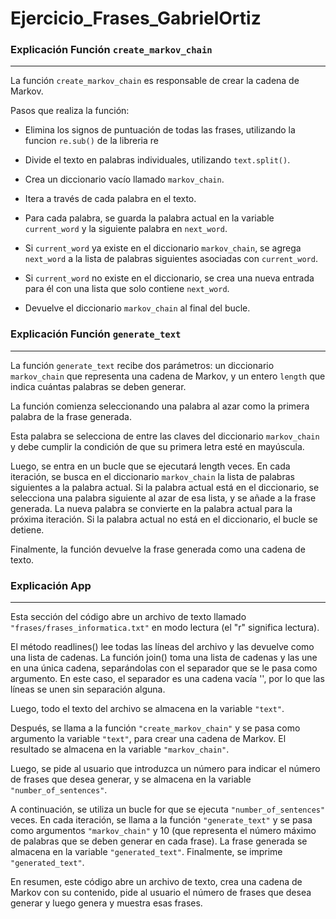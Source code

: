 # Ejercicio_Frases_GabrielOrtiz


### Explicación Función `create_markov_chain`
---

La función `create_markov_chain` es responsable de crear la cadena de Markov.

Pasos que realiza la función:

* Elimina los signos de puntuación de todas las frases, utilizando la funcion `re.sub()` de la libreria re

* Divide el texto en palabras individuales, utilizando `text.split()`.

* Crea un diccionario vacío llamado `markov_chain`.

* Itera a través de cada palabra en el texto.

* Para cada palabra, se guarda la palabra actual en la variable `current_word` y la siguiente palabra en `next_word`.
  
* Si `current_word` ya existe en el diccionario `markov_chain`, se agrega `next_word` a la lista de palabras siguientes asociadas con `current_word`.

* Si `current_word` no existe en el diccionario, se crea una nueva entrada para él con una lista que solo contiene `next_word`.

* Devuelve el diccionario `markov_chain` al final del bucle.  
  

### Explicación Función `generate_text`

---

La función `generate_text` recibe dos parámetros: un diccionario `markov_chain` que representa una cadena de Markov, y 
un entero `length` que indica cuántas palabras se deben generar.

La función comienza seleccionando una palabra al azar como la primera palabra de la frase generada. 

Esta palabra se selecciona de entre las claves del diccionario `markov_chain` y debe cumplir la condición de que su primera letra esté en mayúscula.

Luego, se entra en un bucle que se ejecutará length veces. En cada iteración, se busca en el diccionario `markov_chain`  la lista de palabras siguientes a la palabra actual. Si la palabra actual está en el diccionario, se selecciona una 
palabra siguiente al azar de esa lista, y se añade a la frase generada. La nueva palabra se convierte en la palabra actual para la próxima  iteración. Si la palabra actual no está en el diccionario, el bucle se detiene.

Finalmente, la función devuelve la frase generada como una cadena de texto.

### Explicación App

---

Esta sección del código abre un archivo de texto llamado `"frases/frases_informatica.txt"` en modo lectura (el "r" significa lectura). 

El método readlines() lee todas las líneas del archivo y las devuelve como una lista de cadenas. La función join() toma una lista de cadenas y las une en una única cadena, separándolas con el separador que se le pasa como argumento. En este caso, el separador es una cadena vacía '', por lo que las líneas se unen sin separación alguna.

Luego, todo el texto del archivo se almacena en la variable `"text"`.

Después, se llama a la función `"create_markov_chain"` y se pasa como argumento la variable `"text"`,  para crear una cadena de Markov. El resultado se almacena en la variable `"markov_chain"`.

Luego, se pide al usuario que introduzca un número para indicar el número de frases que desea generar, y se almacena en la variable `"number_of_sentences"`.

A continuación, se utiliza un bucle for que se ejecuta `"number_of_sentences"` veces. En cada iteración, se llama a la función `"generate_text"` y se pasa como argumentos `"markov_chain"` y 10 (que representa el número máximo de palabras que se deben generar en cada frase). La frase generada se almacena en la variable `"generated_text"`. Finalmente, se imprime `"generated_text"`.

En resumen, este código abre un archivo de texto, crea una cadena de Markov con su contenido, pide al usuario el número de frases que desea generar y luego genera y muestra esas frases.